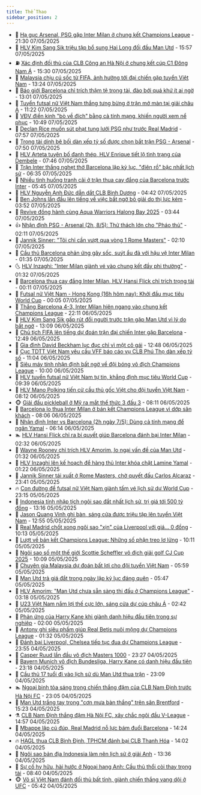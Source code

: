 ```yaml
---
title: Thể Thao
sidebar_position: 2
---
```


<!-- dantri-the-thao:START -->
- 🎡 [Hạ gục Arsenal, PSG gặp Inter Milan ở chung kết Champions League](https://dantri.com.vn/the-thao/ha-guc-arsenal-psg-gap-inter-milan-o-chung-ket-champions-league-20250508042959035.htm) - 21:30 07/05/2025
- 💯 [HLV Kim Sang Sik triệu tập bổ sung Hai Long đối đầu Man Utd](https://dantri.com.vn/the-thao/hlv-kim-sang-sik-trieu-tap-bo-sung-hai-long-doi-dau-man-utd-20250507225655622.htm) - 15:57 07/05/2025
- ⛽️ [Xác định đối thủ của CLB Công an Hà Nội ở chung kết cúp C1 Đông Nam Á](https://dantri.com.vn/the-thao/xac-dinh-doi-thu-cua-clb-cong-an-ha-noi-o-chung-ket-cup-c1-dong-nam-a-20250507221720118.htm) - 15:30 07/05/2025
- 💃 [Malaysia chịu cú sốc từ FIFA, ảnh hưởng tới đại chiến gặp tuyển Việt Nam](https://dantri.com.vn/the-thao/malaysia-chiu-cu-soc-tu-fifa-anh-huong-toi-dai-chien-gap-tuyen-viet-nam-20250507202408204.htm) - 13:24 07/05/2025
- 🌈 [Báo giới Barcelona chỉ trích thậm tệ trọng tài, đào bới quá khứ ít ai ngờ](https://dantri.com.vn/the-thao/bao-gioi-barcelona-chi-trich-tham-te-trong-tai-dao-boi-qua-khu-it-ai-ngo-20250507200148742.htm) - 13:01 07/05/2025
- 🦅 [Tuyển futsal nữ Việt Nam thắng tưng bừng ở trận mở màn tại giải châu Á](https://dantri.com.vn/the-thao/tuyen-futsal-nu-viet-nam-thang-tung-bung-o-tran-mo-man-tai-giai-chau-a-20250507182000691.htm) - 11:22 07/05/2025
- 🌝 [VĐV điền kinh &quot;bò về đích&quot; bằng cả tính mạng, khiến người xem nể phục](https://dantri.com.vn/the-thao/vdv-dien-kinh-bo-ve-dich-bang-ca-tinh-mang-khien-nguoi-xem-ne-phuc-20250507174857625.htm) - 10:49 07/05/2025
- 🚀 [Declan Rice muốn sút phạt tung lưới PSG như trước Real Madrid](https://dantri.com.vn/the-thao/declan-rice-muon-sut-phat-tung-luoi-psg-nhu-truoc-real-madrid-20250507140419877.htm) - 07:57 07/05/2025
- 🎉 [Trọng tài dính bê bối dàn xếp tỷ số được chọn bắt trận PSG - Arsenal](https://dantri.com.vn/the-thao/trong-tai-dinh-be-boi-dan-xep-ty-so-duoc-chon-bat-tran-psg-arsenal-20250507140156802.htm) - 07:50 07/05/2025
- 📝 [HLV Arteta tuyên bố đanh thép, HLV Enrique tiết lộ tình trạng của Dembele](https://dantri.com.vn/the-thao/hlv-arteta-tuyen-bo-danh-thep-hlv-enrique-tiet-lo-tinh-trang-cua-dembele-20250507130110854.htm) - 07:46 07/05/2025
- 🦄 [Trận Inter thắng nghẹt thở Barcelona lập kỷ lục, &quot;điên rồ&quot; bậc nhất lịch sử](https://dantri.com.vn/the-thao/tran-inter-thang-nghet-tho-barcelona-lap-ky-luc-dien-ro-bac-nhat-lich-su-20250507133553658.htm) - 06:35 07/05/2025
- 🎉 [Nhiều tình huống tranh cãi ở trận thua cay đắng của Barcelona trước Inter](https://dantri.com.vn/the-thao/nhieu-tinh-huong-tranh-cai-o-tran-thua-cay-dang-cua-barcelona-truoc-inter-20250507123440152.htm) - 05:45 07/05/2025
- 💼 [HLV Nguyễn Anh Đức dẫn dắt CLB Bình Dương](https://dantri.com.vn/the-thao/hlv-nguyen-anh-duc-dan-dat-clb-binh-duong-20250507105450477.htm) - 04:42 07/05/2025
- 🤡 [Ben Johns lần đầu lên tiếng về việc bất ngờ bỏ giải do thị lực kém](https://dantri.com.vn/the-thao/ben-johns-lan-dau-len-tieng-ve-viec-bat-ngo-bo-giai-do-thi-luc-kem-20250507103012011.htm) - 03:52 07/05/2025
- 🦆 [Revive đồng hành cùng Aqua Warriors Halong Bay 2025](https://dantri.com.vn/the-thao/revive-dong-hanh-cung-aqua-warriors-halong-bay-2025-20250507104134945.htm) - 03:44 07/05/2025
- 👍 [Nhận định PSG - Arsenal &lpar;2h, 8/5&rpar;: Thử thách lớn cho &quot;Pháo thủ&quot;](https://dantri.com.vn/the-thao/nhan-dinh-psg-arsenal-2h-85-thu-thach-lon-cho-phao-thu-20250507063701266.htm) - 02:11 07/05/2025
- 💼 [Jannik Sinner: &quot;Tôi chỉ cần vượt qua vòng 1 Rome Masters&quot;](https://dantri.com.vn/the-thao/jannik-sinner-toi-chi-can-vuot-qua-vong-1-rome-masters-20250507090742091.htm) - 02:10 07/05/2025
- 🦒 [Cầu thủ Barcelona phản ứng gây sốc, suýt ẩu đả với hậu vệ Inter Milan](https://dantri.com.vn/the-thao/cau-thu-barcelona-phan-ung-gay-soc-suyt-au-da-voi-hau-ve-inter-milan-20250507083245863.htm) - 01:35 07/05/2025
- 🌜 [HLV Inzaghi: &quot;Inter Milan giành vé vào chung kết đầy phi thường&quot;](https://dantri.com.vn/the-thao/hlv-inzaghi-inter-milan-gianh-ve-vao-chung-ket-day-phi-thuong-20250507075739197.htm) - 01:32 07/05/2025
- 🦆 [Barcelona thua cay đắng Inter Milan, HLV Hansi Flick chỉ trích trọng tài](https://dantri.com.vn/the-thao/barcelona-thua-cay-dang-inter-milan-hlv-hansi-flick-chi-trich-trong-tai-20250507064104734.htm) - 00:11 07/05/2025
- 💪 [Futsal nữ Việt Nam - Hong Kong &lpar;16h hôm nay&rpar;: Khởi đầu mục tiêu World Cup](https://dantri.com.vn/the-thao/futsal-nu-viet-nam-hong-kong-16h-hom-nay-khoi-dau-muc-tieu-world-cup-20250507002014320.htm) - 00:05 07/05/2025
- 🧠 [Thắng Barcelona 4-3, Inter Milan hiên ngang vào chung kết Champions League](https://dantri.com.vn/the-thao/thang-barcelona-4-3-inter-milan-hien-ngang-vao-chung-ket-champions-league-20250507051323981.htm) - 22:11 06/05/2025
- 🦄 [HLV Kim Sang Sik gấp rút đổi người trước trận gặp Man Utd vì lý do bất ngờ](https://dantri.com.vn/the-thao/hlv-kim-sang-sik-gap-rut-doi-nguoi-truoc-tran-gap-man-utd-vi-ly-do-bat-ngo-20250506200915201.htm) - 13:09 06/05/2025
- 🥸 [Chủ tịch FIFA lên tiếng dự đoán trận đại chiến Inter gặp Barcelona](https://dantri.com.vn/the-thao/chu-tich-fifa-len-tieng-du-doan-tran-dai-chien-inter-gap-barcelona-20250506192037382.htm) - 12:49 06/05/2025
- 🤠 [Gia đình David Beckham lục đục chỉ vì một cô gái](https://dantri.com.vn/the-thao/gia-dinh-david-beckham-luc-duc-chi-vi-mot-co-gai-20250506194801510.htm) - 12:48 06/05/2025
- 👺 [Cục TDTT Việt Nam yêu cầu VFF báo cáo vụ CLB Phú Thọ dàn xếp tỷ số](https://dantri.com.vn/the-thao/cuc-tdtt-viet-nam-yeu-cau-vff-bao-cao-vu-clb-phu-tho-dan-xep-ty-so-20250506180305500.htm) - 11:04 06/05/2025
- 📝 [Siêu máy tính nhận định bất ngờ về đội bóng vô địch Champions League](https://dantri.com.vn/the-thao/sieu-may-tinh-nhan-dinh-bat-ngo-ve-doi-bong-vo-dich-champions-league-20250506120824026.htm) - 10:00 06/05/2025
- 🦆 [HLV tuyển futsal nữ Việt Nam tự tin, khẳng định mục tiêu World Cup](https://dantri.com.vn/the-thao/hlv-tuyen-futsal-nu-viet-nam-tu-tin-khang-dinh-muc-tieu-world-cup-20250506161137754.htm) - 09:39 06/05/2025
- 🥳 [HLV Mano Polking tiến cử cầu thủ gốc Việt cho đội tuyển Việt Nam](https://dantri.com.vn/the-thao/hlv-mano-polking-tien-cu-cau-thu-goc-viet-cho-doi-tuyen-viet-nam-20250506112627590.htm) - 08:12 06/05/2025
- 🐵 [Giải đấu pickleball ở Mỹ ra mắt thể thức 3 đấu 3](https://dantri.com.vn/the-thao/giai-dau-pickleball-o-my-ra-mat-the-thuc-3-dau-3-20250506142852813.htm) - 08:11 06/05/2025
- 🤩 [Barcelona lo thua Inter Milan ở bán kết Champions League vì dớp sân khách](https://dantri.com.vn/the-thao/barcelona-lo-thua-inter-milan-o-ban-ket-champions-league-vi-dop-san-khach-20250506145359278.htm) - 08:06 06/05/2025
- 🤠 [Nhận định Inter vs Barcelona &lpar;2h ngày 7/5&rpar;: Dùng cả tính mạng để ngăn Yamal](https://dantri.com.vn/the-thao/nhan-dinh-inter-vs-barcelona-2h-ngay-75-dung-ca-tinh-mang-de-ngan-yamal-20250506131302348.htm) - 06:14 06/05/2025
- 🏊 [HLV Hansi Flick chỉ ra bí quyết giúp Barcelona đánh bại Inter Milan](https://dantri.com.vn/the-thao/hlv-hansi-flick-chi-ra-bi-quyet-giup-barcelona-danh-bai-inter-milan-20250506091704502.htm) - 02:32 06/05/2025
- 🗽 [Wayne Rooney chỉ trích HLV Amorim, lo ngại vấn đề của Man Utd](https://dantri.com.vn/the-thao/wayne-rooney-chi-trich-hlv-amorim-lo-ngai-van-de-cua-man-utd-20250506080946910.htm) - 01:32 06/05/2025
- 🚀 [HLV Inzaghi lên kế hoạch để hàng thủ Inter khóa chặt Lamine Yamal](https://dantri.com.vn/the-thao/hlv-inzaghi-len-ke-hoach-de-hang-thu-inter-khoa-chat-lamine-yamal-20250506082055009.htm) - 01:22 06/05/2025
- 🎉 [Jannik Sinner tái xuất ở Rome Masters, chờ quyết đấu Carlos Alcaraz](https://dantri.com.vn/the-thao/jannik-sinner-tai-xuat-o-rome-masters-cho-quyet-dau-carlos-alcaraz-20250506063321056.htm) - 23:41 05/05/2025
- 🔥 [Con đường để futsal nữ Việt Nam giành tấm vé lịch sử dự World Cup](https://dantri.com.vn/the-thao/con-duong-de-futsal-nu-viet-nam-gianh-tam-ve-lich-su-du-world-cup-20250505215820769.htm) - 23:15 05/05/2025
- 🎉 [Indonesia tính nhập tịch ngôi sao đắt nhất lịch sử, trị giá tới 500 tỷ đồng](https://dantri.com.vn/the-thao/indonesia-tinh-nhap-tich-ngoi-sao-dat-nhat-lich-su-tri-gia-toi-500-ty-dong-20250505201643689.htm) - 13:16 05/05/2025
- 🎡 [Jason Quang Vinh ghi bàn, sáng cửa được triệu tập lên tuyển Việt Nam](https://dantri.com.vn/the-thao/jason-quang-vinh-ghi-ban-sang-cua-duoc-trieu-tap-len-tuyen-viet-nam-20250505194918890.htm) - 12:55 05/05/2025
- 🐻 [Real Madrid chốt xong ngôi sao &quot;xịn&quot; của Liverpool với giá... 0 đồng](https://dantri.com.vn/the-thao/real-madrid-chot-xong-ngoi-sao-xin-cua-liverpool-voi-gia-0-dong-20250505171331182.htm) - 10:13 05/05/2025
- 🌊 [Lượt về bán kết Champions League: Những số phận treo lơ lửng](https://dantri.com.vn/the-thao/luot-ve-ban-ket-champions-league-nhung-so-phan-treo-lo-lung-20250505133138007.htm) - 10:11 05/05/2025
- 💃 [Ngôi sao số một thế giới Scottie Scheffler vô địch giải golf CJ Cup 2025](https://dantri.com.vn/the-thao/ngoi-sao-so-mot-the-gioi-scottie-scheffler-vo-dich-giai-golf-cj-cup-2025-20250505161623261.htm) - 10:09 05/05/2025
- 🤔 [Chuyên gia Malaysia dự đoán bất lợi cho đội tuyển Việt Nam](https://dantri.com.vn/the-thao/chuyen-gia-malaysia-du-doan-bat-loi-cho-doi-tuyen-viet-nam-20250504230107248.htm) - 05:59 05/05/2025
- 🤭 [Man Utd trả giá đắt trong ngày lập kỷ lục đáng quên](https://dantri.com.vn/the-thao/man-utd-tra-gia-dat-trong-ngay-lap-ky-luc-dang-quen-20250505092822051.htm) - 05:47 05/05/2025
- 👹 [HLV Amorim: &quot;Man Utd chưa sẵn sàng thi đấu ở Champions League&quot;](https://dantri.com.vn/the-thao/hlv-amorim-man-utd-chua-san-sang-thi-dau-o-champions-league-20250505100759305.htm) - 03:18 05/05/2025
- 🗽 [U23 Việt Nam nắm lợi thế cực lớn, sáng cửa dự cúp châu Á](https://dantri.com.vn/the-thao/u23-viet-nam-nam-loi-the-cuc-lon-sang-cua-du-cup-chau-a-20250505094220575.htm) - 02:42 05/05/2025
- 🥳 [Phản ứng của Harry Kane khi giành danh hiệu đầu tiên trong sự nghiệp](https://dantri.com.vn/the-thao/phan-ung-cua-harry-kane-khi-gianh-danh-hieu-dau-tien-trong-su-nghiep-20250505084235268.htm) - 02:00 05/05/2025
- 💃 [Antony ghi siêu phẩm giúp Real Betis nuôi mộng dự Champions League](https://dantri.com.vn/the-thao/antony-ghi-sieu-pham-giup-real-betis-nuoi-mong-du-champions-league-20250505074334061.htm) - 01:32 05/05/2025
- 🧰 [Đánh bại Liverpool, Chelsea tiếp tục đua dự Champions League](https://dantri.com.vn/the-thao/danh-bai-liverpool-chelsea-tiep-tuc-dua-du-champions-league-20250505065447635.htm) - 23:55 04/05/2025
- 💪 [Casper Ruud lần đầu vô địch Masters 1000](https://dantri.com.vn/the-thao/casper-ruud-lan-dau-vo-dich-masters-1000-20250505072713780.htm) - 23:27 04/05/2025
- 🚀 [Bayern Munich vô địch Bundesliga, Harry Kane có danh hiệu đầu tiên](https://dantri.com.vn/the-thao/bayern-munich-vo-dich-bundesliga-harry-kane-co-danh-hieu-dau-tien-20250505061755381.htm) - 23:18 04/05/2025
- 🤠 [Cầu thủ 17 tuổi đi vào lịch sử dù Man Utd thua trận](https://dantri.com.vn/the-thao/cau-thu-17-tuoi-di-vao-lich-su-du-man-utd-thua-tran-20250504225052950.htm) - 23:09 04/05/2025
- 🏊 [Ngoại binh tỏa sáng trong chiến thắng đậm của CLB Nam Định trước Hà Nội FC](https://dantri.com.vn/the-thao/ngoai-binh-toa-sang-trong-chien-thang-dam-cua-clb-nam-dinh-truoc-ha-noi-fc-20250504230646003.htm) - 23:05 04/05/2025
- 🦄 [Man Utd  trắng tay trong &quot;cơn mưa bàn thắng&quot; trên sân Brentford](https://dantri.com.vn/the-thao/man-utd-trang-tay-trong-con-mua-ban-thang-tren-san-brentford-20250504222015748.htm) - 15:23 04/05/2025
- ⚗️ [CLB Nam Định thắng đậm Hà Nội FC, xây chắc ngôi đầu V-League](https://dantri.com.vn/the-thao/clb-nam-dinh-thang-dam-ha-noi-fc-xay-chac-ngoi-dau-v-league-20250504214954393.htm) - 14:57 04/05/2025
- 🥷 [Mbappe lập cú đúp, Real Madrid nỗ lực bám đuổi Barcelona](https://dantri.com.vn/the-thao/mbappe-lap-cu-dup-real-madrid-no-luc-bam-duoi-barcelona-20250504212203356.htm) - 14:24 04/05/2025
- 🔥 [HAGL thua CLB Bình Định, TPHCM đánh bại CLB Thanh Hóa](https://dantri.com.vn/the-thao/hagl-thua-clb-binh-dinh-tphcm-danh-bai-clb-thanh-hoa-20250504203552109.htm) - 14:02 04/05/2025
- 🦅 [Ngôi sao bản địa Indonesia làm nên lịch sử ở giải Anh](https://dantri.com.vn/the-thao/ngoi-sao-ban-dia-indonesia-lam-nen-lich-su-o-giai-anh-20250504203645603.htm) - 13:36 04/05/2025
- 🌝 [Sự cố hy hữu, hài hước ở Ngoại hạng Anh: Cầu thủ thổi còi thay trọng tài](https://dantri.com.vn/the-thao/su-co-hy-huu-hai-huoc-o-ngoai-hang-anh-cau-thu-thoi-coi-thay-trong-tai-20250504153959393.htm) - 08:40 04/05/2025
- 🐵 [Võ sĩ Việt Nam đánh đối thủ bất tỉnh, giành chiến thắng vang dội ở UFC](https://dantri.com.vn/the-thao/vo-si-viet-nam-danh-doi-thu-bat-tinh-gianh-chien-thang-vang-doi-o-ufc-20250504124228898.htm) - 05:42 04/05/2025<!-- dantri-the-thao:END -->
